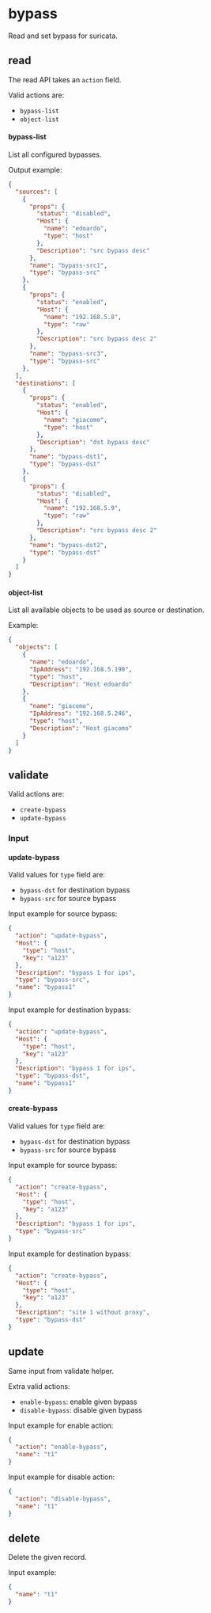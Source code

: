 # bypass

Read and set bypass for suricata.

## read

The read API takes an `action` field.

Valid actions are:

- `bypass-list`
- `object-list`

#### bypass-list

List all configured bypasses.

Output example:
```json
{
  "sources": [
    {
      "props": {
        "status": "disabled",
        "Host": {
          "name": "edoardo",
          "type": "host"
        },
        "Description": "src bypass desc"
      },
      "name": "bypass-src1",
      "type": "bypass-src"
    },
    {
      "props": {
        "status": "enabled",
        "Host": {
          "name": "192.168.5.8",
          "type": "raw"
        },
        "Description": "src bypass desc 2"
      },
      "name": "bypass-src3",
      "type": "bypass-src"
    },
  ],
  "destinations": [
    {
      "props": {
        "status": "enabled",
        "Host": {
          "name": "giacomo",
          "type": "host"
        },
        "Description": "dst bypass desc"
      },
      "name": "bypass-dst1",
      "type": "bypass-dst"
    },
    {
      "props": {
        "status": "disabled",
        "Host": {
          "name": "192.168.5.9",
          "type": "raw"
        },
        "Description": "src bypass desc 2"
      },
      "name": "bypass-dst2",
      "type": "bypass-dst"
    }
  ]
}

```

#### object-list

List all available objects to be used as source or destination.

Example:
```json
{
  "objects": [
    {
      "name": "edoardo",
      "IpAddress": "192.168.5.199",
      "type": "host",
      "Description": "Host edoardo"
    },
    {
      "name": "giacomo",
      "IpAddress": "192.168.5.246",
      "type": "host",
      "Description": "Host giacomo"
    }
  ]
}

```

## validate

Valid actions are:

- `create-bypass`
- `update-bypass`

### Input

#### update-bypass

Valid values for `type` field are:

- `bypass-dst` for destination bypass
- `bypass-src` for source bypass

Input example for source bypass:
```json
{
  "action": "update-bypass",
  "Host": {
    "type": "host",
    "key": "a123"
  },
  "Description": "bypass 1 for ips",
  "type": "bypass-src",
  "name": "bypass1"
}
```

Input example for destination bypass:
```json
{
  "action": "update-bypass",
  "Host": {
    "type": "host",
    "key": "a123"
  },
  "Description": "bypass 1 for ips",
  "type": "bypass-dst",
  "name": "bypass1"
}
```

#### create-bypass

Valid values for `type` field are:

- `bypass-dst` for destination bypass
- `bypass-src` for source bypass

Input example for source bypass:
```json
{
  "action": "create-bypass",
  "Host": {
    "type": "host",
    "key": "a123"
  },
  "Description": "bypass 1 for ips",
  "type": "bypass-src"
}
```

Input example for destination bypass:
```json
{
  "action": "create-bypass",
  "Host": {
    "type": "host",
    "key": "a123"
  },
  "Description": "site 1 without proxy",
  "type": "bypass-dst"
}
```

## update

Same input from validate helper.

Extra valid actions:

- `enable-bypass`: enable given bypass
- `disable-bypass`: disable given bypass

Input example for enable action:
```json
{
  "action": "enable-bypass",
  "name": "t1"
}
```

Input example for disable action:
```json
{
  "action": "disable-bypass",
  "name": "t1"
}
```

## delete

Delete the given record.

Input example:
```json
{
  "name": "t1"
}
```

